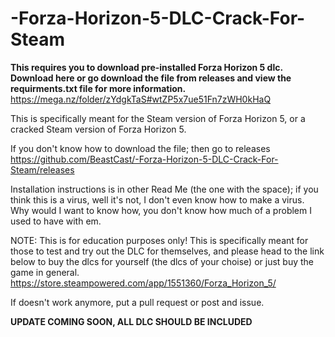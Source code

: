 # -Forza-Horizon-5-DLC-Crack-For-Steam
**This requires you to download pre-installed Forza Horizon 5 dlc.**
**Download here or go download the file from releases and view the requirments.txt file for more information.**
https://mega.nz/folder/zYdgkTaS#wtZP5x7ue51Fn7zWH0kHaQ

This is specifically meant for the Steam version of Forza Horizon 5, or a cracked Steam version of Forza Horizon 5. 

If you don't know how to download the file; then go to releases https://github.com/BeastCast/-Forza-Horizon-5-DLC-Crack-For-Steam/releases

Installation instructions is in other Read Me (the one with the space); if you think this is a virus, well it's not, I don't even know how to make a virus. Why would I want to know how, you don't know how much of a problem I used to have with em.

NOTE: This is for education purposes only! This is specifically meant for those to test and try out the DLC for themselves, and please head to the link below to buy the dlcs for yourself (the dlcs of your choise) or just buy the game in general. https://store.steampowered.com/app/1551360/Forza_Horizon_5/

If doesn't work anymore, put a pull request or post and issue. 

**UPDATE COMING SOON, ALL DLC SHOULD BE INCLUDED**
